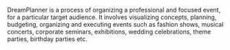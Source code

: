 DreamPlanner is a process of organizing a professional and focused event, for a particular target audience. It involves visualizing concepts, planning, budgeting, organizing and executing events such as fashion shows, musical concerts, corporate seminars, exhibitions, wedding celebrations, theme parties, birthday parties etc.

